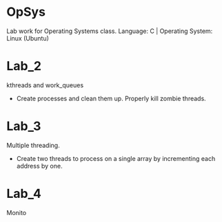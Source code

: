 # OpSys
Lab work for Operating Systems class.  Language: C | Operating System: Linux (Ubuntu)

# Lab_2
kthreads and work_queues
- Create processes and clean them up. Properly kill zombie threads.

# Lab_3
Multiple threading. 
- Create two threads to process on a single array by incrementing each address by one. 

# Lab_4
Monito
